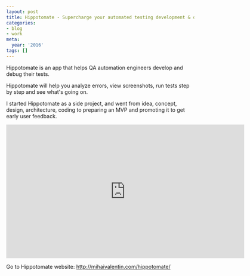 ```yaml
---
layout: post
title: Hippotomate - Supercharge your automated testing development & debugging!
categories:
- blog
- work
meta:
  year: '2016'
tags: []
---
```

Hippotomate is an app that helps QA automation engineers develop and debug their tests.

Hippotomate will help you analyze errors, view screenshots, run tests step by step and see what's going on.

I started Hippotomate as a side project, and went from idea, concept, design, architecture, coding to preparing an MVP and promoting it to get early user feedback.

<div style="width: 638px; height: 358px; position: relative; margin: 0 auto; overflow: hidden;">
            <iframe width="640" height="360" style="position: absolute; top: -1px; left: -1px;" src="https://www.youtube.com/embed/zuIJma9LaUE?rel=0&amp;showinfo=0;controls=0" frameborder="0" allowfullscreen></iframe>
        </div>

Go to Hippotomate website: <a href="http://mihaivalentin.com/hippotomate/" target="_blank">http://mihaivalentin.com/hippotomate/</a>

